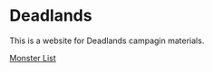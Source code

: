 # Deadlands

This is a website for Deadlands campagin materials.

[Monster List](https://fyggh.github.io/Deadlands/docs/coffinrock.html)